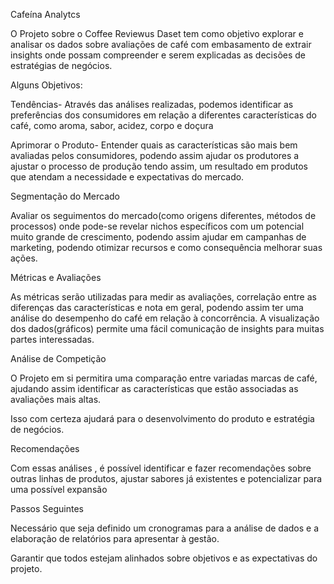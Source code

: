 Cafeína Analytcs

O Projeto sobre o Coffee Reviewus Daset tem como objetivo explorar e analisar os dados sobre avaliações de café com embasamento de extrair insights onde possam compreender e serem explicadas as decisões de estratégias de negócios.

Alguns Objetivos:


Tendências- Através das análises realizadas, podemos identificar as preferências dos consumidores em relação a diferentes características do café, como aroma, sabor, acidez, corpo e doçura

Aprimorar o Produto- Entender quais as características são mais bem avaliadas pelos consumidores, podendo assim ajudar os produtores a ajustar o processo de produção tendo assim, um resultado em produtos que atendam a necessidade e expectativas do mercado.



Segmentação do Mercado

Avaliar os seguimentos do mercado(como origens diferentes, métodos de processos) onde pode-se revelar nichos específicos com um potencial muito grande de crescimento, podendo assim ajudar em campanhas de marketing, podendo otimizar recursos e como consequência melhorar suas ações.


Métricas e Avaliações


As métricas serão utilizadas para medir as avaliações, correlação entre as diferenças das características e nota em geral, podendo assim ter uma análise do desempenho do café em relação à concorrência.
A visualização dos dados(gráficos) permite uma fácil comunicação de insights para muitas partes interessadas.


Análise de Competição


O Projeto em si permitira uma comparação entre variadas marcas de café, ajudando assim identificar as características que estão associadas as avaliações mais altas.

Isso com certeza ajudará para o desenvolvimento do produto e estratégia de negócios.


Recomendações


Com essas análises , é possível identificar e fazer recomendações sobre outras linhas de produtos, ajustar sabores já existentes e potencializar para uma possível expansão

Passos Seguintes

Necessário que seja definido um cronogramas para a análise de dados e a elaboração de relatórios para apresentar à gestão.

Garantir que todos estejam alinhados sobre objetivos e as expectativas do projeto.

